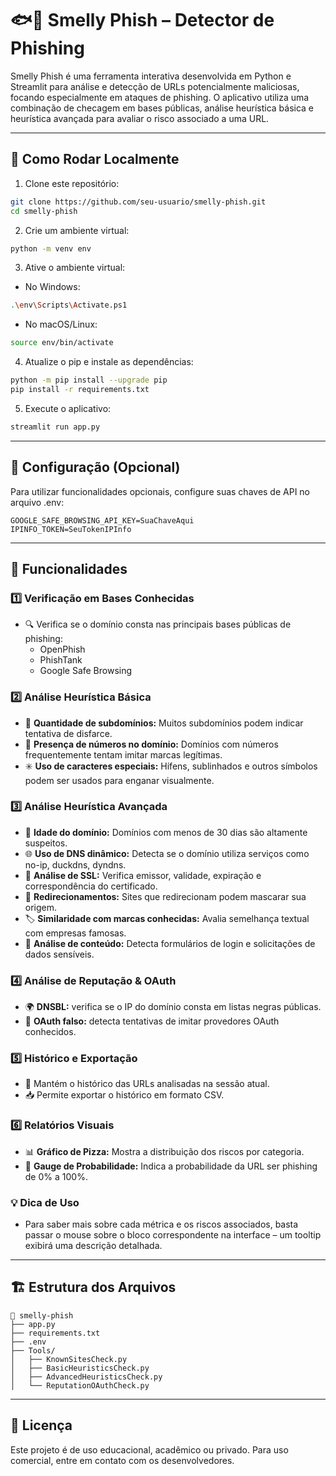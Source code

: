 # 🐟💨 Smelly Phish – Detector de Phishing

Smelly Phish é uma ferramenta interativa desenvolvida em Python e Streamlit para análise e detecção de URLs potencialmente maliciosas, focando especialmente em ataques de phishing. O aplicativo utiliza uma combinação de checagem em bases públicas, análise heurística básica e heurística avançada para avaliar o risco associado a uma URL.

---

## 🚀 Como Rodar Localmente

1. Clone este repositório:

```bash
git clone https://github.com/seu-usuario/smelly-phish.git
cd smelly-phish
```

2. Crie um ambiente virtual:

```bash
python -m venv env
```

3. Ative o ambiente virtual:

- No Windows:

```bash
.\env\Scripts\Activate.ps1
```

- No macOS/Linux:

```bash
source env/bin/activate
```

4. Atualize o pip e instale as dependências:

```bash
python -m pip install --upgrade pip
pip install -r requirements.txt
```

5. Execute o aplicativo:

```bash
streamlit run app.py
```

---

## 🔑 Configuração (Opcional)

Para utilizar funcionalidades opcionais, configure suas chaves de API no arquivo .env:
```
GOOGLE_SAFE_BROWSING_API_KEY=SuaChaveAqui
IPINFO_TOKEN=SeuTokenIPInfo
```

---

## 🎯 Funcionalidades

### 1️⃣ **Verificação em Bases Conhecidas**
- 🔍 Verifica se o domínio consta nas principais bases públicas de phishing:
  - OpenPhish
  - PhishTank
  - Google Safe Browsing

### 2️⃣ **Análise Heurística Básica**
- 🔗 **Quantidade de subdomínios:** Muitos subdomínios podem indicar tentativa de disfarce.
- 🔢 **Presença de números no domínio:** Domínios com números frequentemente tentam imitar marcas legítimas.
- ✳️ **Uso de caracteres especiais:** Hífens, sublinhados e outros símbolos podem ser usados para enganar visualmente.

### 3️⃣ **Análise Heurística Avançada**
- 📅 **Idade do domínio:** Domínios com menos de 30 dias são altamente suspeitos.
- 🌐 **Uso de DNS dinâmico:** Detecta se o domínio utiliza serviços como no-ip, duckdns, dyndns.
- 🔐 **Análise de SSL:** Verifica emissor, validade, expiração e correspondência do certificado.
- 🔀 **Redirecionamentos:** Sites que redirecionam podem mascarar sua origem.
- 🏷️ **Similaridade com marcas conhecidas:** Avalia semelhança textual com empresas famosas.
- 🛑 **Análise de conteúdo:** Detecta formulários de login e solicitações de dados sensíveis.

### 4️⃣ **Análise de Reputação & OAuth**
- 🌍 **DNSBL:** verifica se o IP do domínio consta em listas negras públicas.
- 🔑 **OAuth falso:** detecta tentativas de imitar provedores OAuth conhecidos.

### 5️⃣ **Histórico e Exportação**
- 🔗 Mantém o histórico das URLs analisadas na sessão atual.
- 📥 Permite exportar o histórico em formato CSV.

### 6️⃣ **Relatórios Visuais**
- 📊 **Gráfico de Pizza:** Mostra a distribuição dos riscos por categoria.
- 🎯 **Gauge de Probabilidade:** Indica a probabilidade da URL ser phishing de 0% a 100%.



### 💡 Dica de Uso
- Para saber mais sobre cada métrica e os riscos associados, basta passar o mouse sobre o bloco correspondente na interface – um tooltip exibirá uma descrição detalhada.

---

## 🏗️ Estrutura dos Arquivos

```
📂 smelly-phish
├── app.py
├── requirements.txt
├── .env
├── Tools/
│   ├── KnownSitesCheck.py
│   ├── BasicHeuristicsCheck.py
│   ├── AdvancedHeuristicsCheck.py
│   └── ReputationOAuthCheck.py
```

---

## 📜 Licença

Este projeto é de uso educacional, acadêmico ou privado. Para uso comercial, entre em contato com os desenvolvedores.
